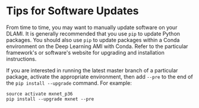 # Tips for Software Updates<a name="updating-software"></a>

From time to time, you may want to manually update software on your DLAMI\. It is generally recommended that you use `pip` to update Python packages\. You should also use `pip` to update packages within a Conda environment on the Deep Learning AMI with Conda\. Refer to the particular framework's or software's website for upgrading and installation instructions\. 

If you are interested in running the latest master branch of a particular package, activate the appropriate environment, then add `--pre` to the end of the `pip install --upgrade` command\. For example: 

```
source activate mxnet_p36
pip install --upgrade mxnet --pre
```